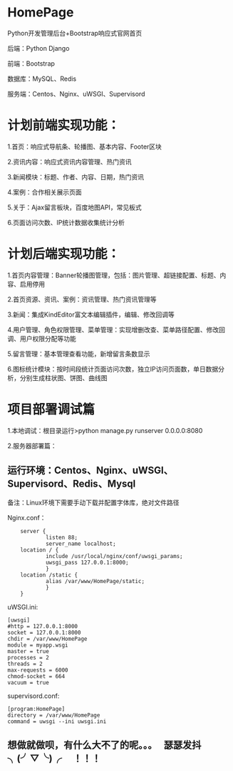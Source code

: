 # HomePage


Python开发管理后台+Bootstrap响应式官网首页

后端：Python Django

前端：Bootstrap

数据库：MySQL、Redis

服务端：Centos、Nginx、uWSGI、Supervisord


# 计划前端实现功能：

1.首页：响应式导航条、轮播图、基本内容、Footer区块

2.资讯内容：响应式资讯内容管理、热门资讯

3.新闻模块：标题、作者、内容、日期，热门资讯

4.案例：合作相关展示页面

5.关于：Ajax留言板块，百度地图API，常见板式

6.页面访问次数、IP统计数据收集统计分析


# 计划后端实现功能：

1.首页内容管理：Banner轮播图管理，包括：图片管理、超链接配置、标题、内容、启用停用

2.首页资源、资讯、案例：资讯管理、热门资讯管理等

3.新闻：集成KindEditor富文本编辑插件，编辑、修改回调等

4.用户管理、角色权限管理、菜单管理：实现增删改查、菜单路径配置、修改回调、用户权限分配等功能

5.留言管理：基本管理查看功能，新增留言条数显示

6.图标统计模块：按时间段统计页面访问次数，独立IP访问页面数，单日数据分析，分别生成柱状图、饼图、曲线图


# 项目部署调试篇

1.本地调试：根目录运行>python manage.py runserver 0.0.0.0:8080

2.服务器部署篇：

## 运行环境：Centos、Nginx、uWSGI、Supervisord、Redis、Mysql 

备注：Linux环境下需要手动下载并配置字体库，绝对文件路径


Nginx.conf：


        server {
                listen 88;
                server_name localhost;
        location / {
                include /usr/local/nginx/conf/uwsgi_params;
                uwsgi_pass 127.0.0.1:8000;
                }
        location /static {
                alias /var/www/HomePage/static;
                }
        }

		
		
uWSGI.ini:		


	[uwsgi]
	#http = 127.0.0.1:8000
	socket = 127.0.0.1:8000
	chdir = /var/www/HomePage
	module = myapp.wsgi
	master = true
	processes = 2
	threads = 2
	max-requests = 6000
	chmod-socket = 664
	vacuum = true


supervisord.conf:


	[program:HomePage]
	directory = /var/www/HomePage
	command = uwsgi --ini uwsgi.ini



	

## 想做就做呗，有什么大不了的呢。。。   瑟瑟发抖        ╮(╯▽╰)╭     ！！！

